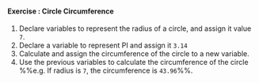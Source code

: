 #### Exercise : Circle Circumference

1. Declare variables to represent the radius of a circle, and assign it value `7`.
1. Declare a variable to represent PI and assign it `3.14`
1. Calculate and assign the circumference of the circle to a new variable.
1. Use the previous variables to calculate the circumference of the circle %%e.g. If radius is `7`, the circumference is `43.96`%%.